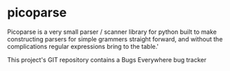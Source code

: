 # picoparse
Picoparse is a very small parser / scanner library for python built to make constructing parsers for simple grammers straight forward, and without the complications regular expressions bring to the table.'

This project's GIT repository contains a Bugs Everywhere bug tracker